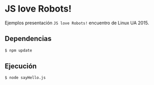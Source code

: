 # JS love Robots!

Ejemplos presentación `JS love Robots!` encuentro de Linux UA 2015.

## Dependencias

```bash
$ npm update
```

## Ejecución

```bash
$ node sayHello.js
```

